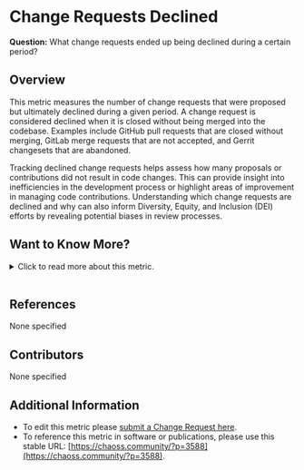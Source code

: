 # **Change Requests Declined**

**Question:** What change requests ended up being declined during a certain period?

## Overview
This metric measures the number of change requests that were proposed but ultimately declined during a given period. A change request is considered declined when it is closed without being merged into the codebase. Examples include GitHub pull requests that are closed without merging, GitLab merge requests that are not accepted, and Gerrit changesets that are abandoned.

Tracking declined change requests helps assess how many proposals or contributions did not result in code changes. This can provide insight into inefficiencies in the development process or highlight areas of improvement in managing code contributions. Understanding which change requests are declined and why can also inform Diversity, Equity, and Inclusion (DEI) efforts by revealing potential biases in review processes.

## Want to Know More?

<span markdown="1"><details>
<summary>Click to read more about this metric.</summary>

### Data Collection Strategies 

Potential aggregators include: 
* Count. Total number of declined change requests during the period.
* Ratio. Ratio of declined change requests over the total number of change requests during that period.

Potential parameters include: 
* Period of time. Start and finish date of the period during which declined change requests are considered. Default: forever.
* Criteria for source code. Algorithm. Default: all files are source code. If we focus on source code, we need a criterion to decide whether a file belongs to the source code or not.

**Specific description: GitHub**

In the case of GitHub, declined change requests are defined as "pull requests that are closed with their changes not being included in the git repository", as long as it proposes changes to source code files.

See the discussion in the specific description for GitHub in [Change Requests Accepted](https://chaoss.community/metric-change-requests-accepted/), since it applies here as well.

Mandatory parameters (for GitHub):

* Heuristic for detecting declined change requests, telling apart those cases where the change request was closed, but the changes were included in the git repository manually. Default: None.

**Specific description: GitLab**

In the case of GitLab, declined reviews are defined as "merge requests that are closed with their changes not being included in the git repository", as long as it proposes changes to source code files.

Mandatory parameters (for GitLab):

* Heuristic for detecting declined change requests, telling apart those cases where the merge request was closed, but the changes were included in the git repository manually. Default: None.

**Specific description: Gerrit**

In the case of Gerrit, declined change requests are defined as "changesets abandoned", as long as they propose changes to source code files.

- Collect data from repositories on declined pull requests, merge requests, or abandoned changesets.
- Collect metadata about the reasons for declined change requests, such as reviewer comments, to understand patterns.

### Filters 
- **By Actor:** Submitter, reviewer, or merger.
- **By Group:** Filter by employer, gender, or other actor attributes.
- **By Time Period:** Specify the start and end dates for analysis.
- **By Ratio:** Ratio of declined change requests to total change requests.

### Visualizations
- None Specified

</details></span><br>

## References
None specified

## Contributors
None specified

## Additional Information
- To edit this metric please [submit a Change Request here](https://github.com/chaoss/wg-evolution/blob/main/focus-areas/code-development-efficiency/change-requests-declined.md).  
- To reference this metric in software or publications, please use this stable URL: [https://chaoss.community/?p=3588](https://chaoss.community/?p=3588).

<!-- # For groupings in the knowledge base
**Context tags:** code contribution, code review, change requests, project activity  
**Keyword tags:** declined change requests, pull requests, merge requests, Gerrit, GitHub, GitLab
-->
